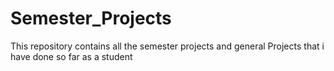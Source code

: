 # Semester_Projects
This repository contains all the semester projects and general Projects that i have done so far as a student
